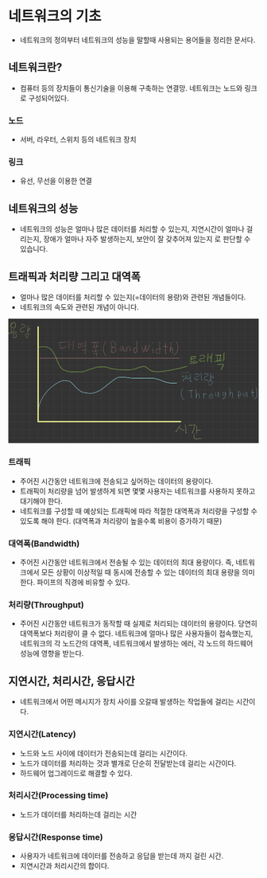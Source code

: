 # 네트워크의 기초
- 네트워크의 정의부터 네트워크의 성능을 말할때 사용되는 용어들을 정리한 문서다.
## 네트워크란?
- 컴퓨터 등의 장치들이 통신기술을 이용해 구축하는 연결망. 네트워크는 노드와 링크로 구성되어있다.
### 노드 
- 서버, 라우터, 스위치 등의 네트워크 장치
### 링크
- 유선, 무선을 이용한 연결

## 네트워크의 성능
- 네트워크의 성능은 얼마나 많은 데이터를 처리할 수 있는지, 지연시간이 얼마나 걸리는지, 장애가 얼마나 자주 발생하는지, 보안이 잘 갖추어져 있는지 로 판단할 수 있습니다.
## 트래픽과 처리량 그리고 대역폭
- 얼마나 많은 데이터를 처리할 수 있는지(=데이터의 용량)와 관련된 개념들이다.
- 네트워크의 속도와 관련된 개념이 아니다.

<img src="/이미지/네트워크/네트워크 기초/트래픽, 대역폭, 처리량.jpeg">

### 트래픽
- 주어진 시간동안 네트워크에 전송되고 싶어하는 데이터의 용량이다. 
- 트래픽이 처리량을 넘어 발생하게 되면 몇몇 사용자는 네트워크를 사용하지 못하고 대기해야 한다.
- 네트워크를 구성할 때 예상되는 트래픽에 따라 적절한 대역폭과 처리량을 구성할 수 있도록 해야 한다. (대역폭과 처리량이 높을수록 비용이 증가하기 때문)
### 대역폭(Bandwidth)
- 주어진 시간동안 네트워크에서 전송될 수 있는 데이터의 최대 용량이다. 즉, 네트워크에서 모든 상황이 이상적일 때 동시에 전송할 수 있는 데이터의 최대 용량을 의미한다. 파이프의 직경에 비유할 수 있다.
### 처리량(Throughput)
- 주어진 시간동안 네트워크가 동작할 때 실제로 처리되는 데이터의 용량이다. 당연히 대역폭보다 처리량이 클 수 없다. 네트워크에 얼마나 많은 사용자들이 접속했는지, 네트워크의 각 노드간의 대역폭, 네트워크에서 발생하는 에러, 각 노드의 하드웨어 성능에 영향을 받는다.

## 지연시간, 처리시간, 응답시간
- 네트워크에서 어떤 메시지가 장치 사이를 오갈때 발생하는 작업들에 걸리는 시간이다.
### 지연시간(Latency)
- 노드와 노드 사이에 데이터가 전송되는데 걸리는 시간이다.
- 노드가 데이터를 처리하는 것과 별개로 단순히 전달받는데 걸리는 시간이다.
- 하드웨어 업그레이드로 해결할 수 있다.
### 처리시간(Processing time)
- 노드가 데이터를 처리하는데 걸리는 시간
### 응답시간(Response time)
- 사용자가 네트워크에 데이터를 전송하고 응답을 받는데 까지 걸린 시간.
- 지연시간과 처리시간의 합이다.
